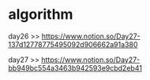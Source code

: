 # algorithm

day26 >> https://www.notion.so/Day27-137d12778775495092d906662a91a380

day27 >> https://www.notion.so/Day27-bb949bc554a3463b942593e9cbd2eb41
